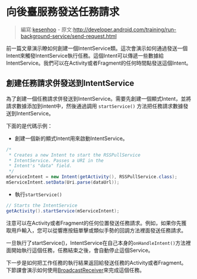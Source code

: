 # 向後臺服務發送任務請求

> 編寫:[kesenhoo](https://github.com/kesenhoo) - 原文:<http://developer.android.com/training/run-background-service/send-request.html>

前一篇文章演示瞭如何創建一個IntentService類。這次會演示如何通過發送一個Intent來觸發IntentService執行任務。這個Intent可以傳遞一些數據給IntentService。我們可以在Activity或者Fragment的任何時間點發送這個Intent。

## 創建任務請求併發送到IntentService

為了創建一個任務請求併發送到IntentService。需要先創建一個顯式Intent，並將請求數據添加到intent中，然後通過調用
`startService()` 方法把任務請求數據發送到IntentService。

下面的是代碼示例：

* 創建一個新的顯式Intent用來啟動IntentService。

```java
/*
 * Creates a new Intent to start the RSSPullService
 * IntentService. Passes a URI in the
 * Intent's "data" field.
 */
mServiceIntent = new Intent(getActivity(), RSSPullService.class);
mServiceIntent.setData(Uri.parse(dataUrl));
```

<!-- More -->

* 執行`startService()`

```java
// Starts the IntentService
getActivity().startService(mServiceIntent);
```

注意可以在Activity或者Fragment的任何位置發送任務請求。例如，如果你先獲取用戶輸入，您可以從響應按鈕單擊或類似手勢的回調方法裡面發送任務請求。

一旦執行了startService()，IntentService在自己本身的`onHandleIntent()`方法裡面開始執行這個任務，任務結束之後，會自動停止這個Service。

下一步是如何把工作任務的執行結果返回給發送任務的Activity或者Fragment。下節課會演示如何使用[BroadcastReceiver](http://developer.android.com/reference/android/content/BroadcastReceiver.html)來完成這個任務。
